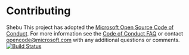 # Contributing

Shebu This project has adopted the [Microsoft Open Source Code of Conduct](https://opensource.microsoft.com/codeofconduct/). For more information see the [Code of Conduct FAQ](https://opensource.microsoft.com/codeofconduct/faq/) or contact [opencode@microsoft.com](mailto:opencode@microsoft.com) with any additional questions or comments.
[![Build Status](https://dev.azure.com/pashebu/Parts%20Unlimited%20E2E%20-%20GitHub%20Integration/_apis/build/status/shebuappukuttan.PartsUnlimitedE2E?branchName=master)](https://dev.azure.com/pashebu/Parts%20Unlimited%20E2E%20-%20GitHub%20Integration/_build/latest?definitionId=9&branchName=master)

